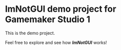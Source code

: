 # ImNotGUI demo project for Gamemaker Studio 1

This is the demo project.

Feel free to explore and see how ***ImNotGUI*** works!
